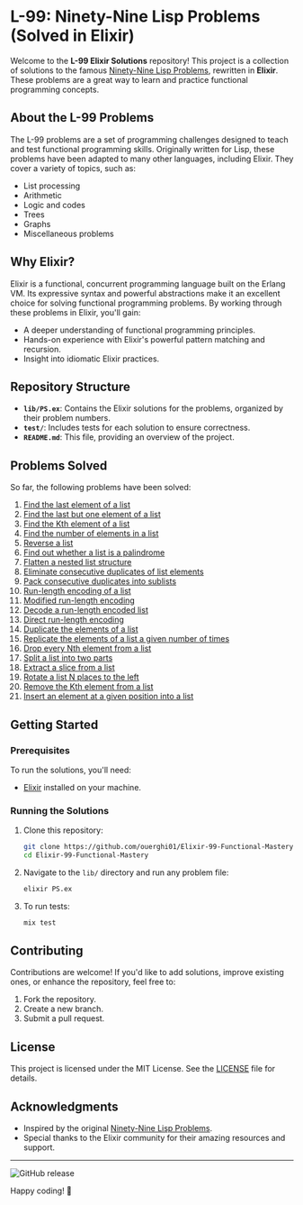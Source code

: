 # L-99: Ninety-Nine Lisp Problems (Solved in Elixir)

Welcome to the **L-99 Elixir Solutions** repository! This project is a collection of solutions to the famous [Ninety-Nine Lisp Problems](https://www.ic.unicamp.br/~meidanis/courses/mc336/2009s2/prolog/problemas/), rewritten in **Elixir**. These problems are a great way to learn and practice functional programming concepts.

## About the L-99 Problems

The L-99 problems are a set of programming challenges designed to teach and test functional programming skills. Originally written for Lisp, these problems have been adapted to many other languages, including Elixir. They cover a variety of topics, such as:

- List processing
- Arithmetic
- Logic and codes
- Trees
- Graphs
- Miscellaneous problems

## Why Elixir?

Elixir is a functional, concurrent programming language built on the Erlang VM. Its expressive syntax and powerful abstractions make it an excellent choice for solving functional programming problems. By working through these problems in Elixir, you'll gain:

- A deeper understanding of functional programming principles.
- Hands-on experience with Elixir's powerful pattern matching and recursion.
- Insight into idiomatic Elixir practices.

## Repository Structure

- **`lib/PS.ex`**: Contains the Elixir solutions for the problems, organized by their problem numbers.
- **`test/`**: Includes tests for each solution to ensure correctness.
- **`README.md`**: This file, providing an overview of the project.

## Problems Solved

So far, the following problems have been solved:
1. [Find the last element of a list](lib/PS.ex)
2. [Find the last but one element of a list](lib/PS.ex)
3. [Find the Kth element of a list](lib/PS.ex)
4. [Find the number of elements in a list](lib/PS.ex)
5. [Reverse a list](lib/PS.ex)
6. [Find out whether a list is a palindrome](lib/PS.ex)
7. [Flatten a nested list structure](lib/PS.ex)
8. [Eliminate consecutive duplicates of list elements](lib/PS.ex)
9. [Pack consecutive duplicates into sublists](lib/PS.ex)
10. [Run-length encoding of a list](lib/PS.ex)
11. [Modified run-length encoding](lib/PS.ex)
12. [Decode a run-length encoded list](lib/PS.ex)
13. [Direct run-length encoding](lib/PS.ex)
14. [Duplicate the elements of a list](lib/PS.ex)
15. [Replicate the elements of a list a given number of times](lib/PS.ex)
16. [Drop every Nth element from a list](lib/PS.ex)
17. [Split a list into two parts](lib/PS.ex)
18. [Extract a slice from a list](lib/PS.ex)
19. [Rotate a list N places to the left](lib/PS.ex)
20. [Remove the Kth element from a list](lib/PS.ex)
21. [Insert an element at a given position into a list](lib/PS.ex)

## Getting Started

### Prerequisites

To run the solutions, you'll need:

- [Elixir](https://elixir-lang.org/install.html) installed on your machine.

### Running the Solutions

1. Clone this repository:
   ```bash
   git clone https://github.com/ouerghi01/Elixir-99-Functional-Mastery.git
   cd Elixir-99-Functional-Mastery
   ```
2. Navigate to the `lib/` directory and run any problem file:
   ```bash
   elixir PS.ex
   ```
3. To run tests:
   ```bash
   mix test
   ```

## Contributing

Contributions are welcome! If you'd like to add solutions, improve existing ones, or enhance the repository, feel free to:

1. Fork the repository.
2. Create a new branch.
3. Submit a pull request.

## License

This project is licensed under the MIT License. See the [LICENSE](LICENSE) file for details.

## Acknowledgments

- Inspired by the original [Ninety-Nine Lisp Problems](https://www.ic.unicamp.br/~meidanis/courses/mc336/2009s2/prolog/problemas/).
- Special thanks to the Elixir community for their amazing resources and support.

---
![GitHub release](https://img.shields.io/github/v/release/ouerghi01/Elixir-99-Functional-Mastery.git)


Happy coding! 🚀
